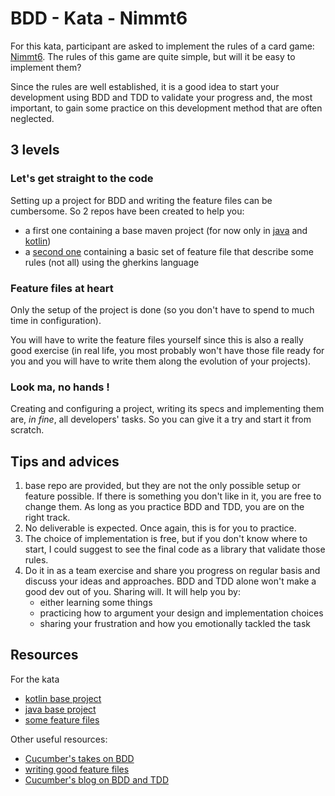 # BDD - Kata - Nimmt6

For this kata, participant are asked to implement the rules of a card game: [Nimmt6](https://en.wikipedia.org/wiki/6_nimmt!).
The rules of this game are quite simple, but will it be easy to implement them? 

Since the rules are well established, it is a good idea to start your development using BDD and TDD to validate your progress
and, the most important, to gain some practice on this development method that are often neglected.

## 3 levels

### Let's get straight to the code

Setting up a project for BDD and writing the feature files can be cumbersome. So 2 repos have been created to help you:
* a first one containing a base maven project (for now only in [java](https://github.com/kata-XDD/base-java-8) 
  and [kotlin](https://github.com/kata-XDD/base-kotlin))
* a [second one](https://github.com/kata-XDD/nimmt6-features) containing a basic set of feature file that describe 
  some rules (not all) using the gherkins language

### Feature files at heart

Only the setup of the project is done (so you don't have to spend to much time in configuration).

You will have to write the feature files yourself since this is also a really good exercise (in real life, you most probably won't
have those file ready for you and you will have to write them along the evolution of your projects).

### Look ma, no hands !

Creating and configuring a project, writing its specs and implementing them are, *in fine*, all developers' tasks.
So you can give it a try and start it from scratch.

## Tips and advices

1. base repo are provided, but they are not the only possible setup or feature possible. If there is something
   you don't like in it, you are free to change them. As long as you practice BDD and TDD, you are on the right track.
2. No deliverable is expected. Once again, this is for you to practice.
3. The choice of implementation is free, but if you don't know where to start, I could suggest to see the final
   code as a library that validate those rules.
4. Do it in as a team exercise and share you progress on regular basis and discuss your ideas and approaches. BDD and TDD
   alone won't make a good dev out of you. Sharing will. It will help you by:
   - either learning some things
   - practicing how to argument your design and implementation choices
   - sharing your frustration and how you emotionally tackled the task

## Resources

For the kata
- [kotlin base project](https://github.com/kata-XDD/base-kotlin)
- [java base project](https://github.com/kata-XDD/base-java-8)
- [some feature files](https://github.com/kata-XDD/nimmt6-features)

Other useful resources:
- [Cucumber's takes on BDD](https://cucumber.io/docs/bdd/)
- [writing good feature files](https://automationpanda.com/2017/01/30/bdd-101-writing-good-gherkin/)
- [Cucumber's blog on BDD and TDD](https://cucumber.io/blog/bdd/bdd-vs-tdd/)